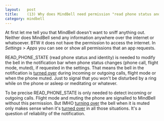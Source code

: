 ```yaml
---
layout:   post
title:    (13) Why does MindBell need permission "read phone status and identity"?
category: mindbell
---
```


At first let me tell you that MindBell doesn't want to sniff anything out. Neither does MindBell send any information anywhere over the internet or whatsoever. BTW it does not have the permission to access the internet. In _Settings > Apps_ you can see or show all permissions that an app requests.

READ_PHONE_STATE (read phone status and identity) is needed to modify the bell in the notification bar when phone status changes (phone call, flight mode, muted), if requested in the settings. That means the bell in the notification is [turned over](/mindbell-intro#bell-is-muted) during incoming or outgoing calls, flight mode or when the phone muted. Just to signal that you won't be disturbed by a ring while on the phone or asleep or meditating or whatever.

To be precise READ_PHONE_STATE is only needed to detect incoming or outgoing calls. Flight mode and muting the phone are signalled to MindBell without this permission. But IMHO [turning over](/mindbell-intro#bell-is-muted) the bell when it is muted only makes sense when it's [turned over](/mindbell-intro#bell-is-muted) in all those situations. It's a question of reliability of the notification.

